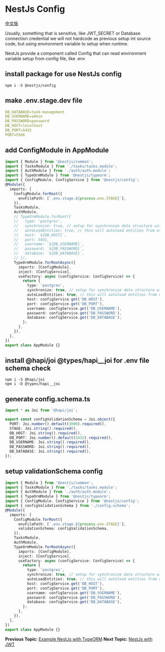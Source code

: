 # NestJs Config

[中文版](config/README-zh_TW.md "中文版")

Usually, something that is sensitive, like JWT_SECRET or Database connection credential we will not hardcode as previous setup int source code, but using environment variable to setup when runtime.

NestJs provide a component called Config that can read environment variable setup from config file, like .env

## install package for use NestJs config

```shell
npm i -S @nestjs/config
```
## make .env.stage.dev file
```yaml
DB_DATABASE=task-management
DB_USERNAME=admin
DB_PASSWORD=password
DB_HOST=localhost
DB_PORT=5432
PORT=5566
```
## add ConfigModule in AppModule
```typescript
import { Module } from '@nestjs/common';
import { TasksModule } from './tasks/tasks.module';
import { AuthModule } from './auth/auth.module';
import { TypeOrmModule } from '@nestjs/typeorm';
import { ConfigModule, ConfigService } from '@nestjs/config';
@Module({
  imports: [
    ConfigModule.forRoot({
      envFilePath: [`.env.stage.${process.env.STAGE}`],
    }),
    TasksModule,
    AuthModule,
    // TypeOrmModule.forRoot({
    //   type: 'postgres',
    //   synchronize: true, // setup for synchronize data structure with db
    //   autoLoadEntities: true, // this will autoload entities from other module
    //   host: `${DB_HOST}`,
    //   port: 5432,
    //   username: `${DB_USERNAME}`,
    //   password: `${DB_PASSWORD}`,
    //   database: `${DB_DATABASE}`,
    // }),
    TypeOrmModule.forRootAsync({
      imports: [ConfigModule],
      inject: [ConfigService],
      useFactory: async (configService: ConfigService) => {
        return {
          type: 'postgres',
          synchronize: true, // setup for synchronize data structure with db
          autoLoadEntities: true, // this will autoload entities from other module
          host: configService.get('DB_HOST'),
          port: configService.get('DB_PORT'),
          username: configService.get('DB_USERNAME'),
          password: configService.get('DB_PASSWORD'),
          database: configService.get('DB_DATABASE'),
        };
      },
    }),
  ],
})
export class AppModule {}
```

## install @hapi/joi @types/hapi__joi for .env file schema check

```shell
npm i -S @hapi/joi
npm i -D @types/hapi__joi
```
## generate config.schema.ts

```typescript
import * as Joi from '@hapi/joi';

export const configValidationSchema = Joi.object({
  PORT: Joi.number().default(3000).required(),
  STAGE: Joi.string().required(),
  DB_HOST: Joi.string().required(),
  DB_PORT: Joi.number().default(5432).required(),
  DB_USERNAME: Joi.string().required(),
  DB_PASSWORD: Joi.string().required(),
  DB_DATABASE: Joi.string().required(),
});
```

## setup validationSchema config

```typescript
import { Module } from '@nestjs/common';
import { TasksModule } from './tasks/tasks.module';
import { AuthModule } from './auth/auth.module';
import { TypeOrmModule } from '@nestjs/typeorm';
import { ConfigModule, ConfigService } from '@nestjs/config';
import { configValidationSchema } from './config.schema';
@Module({
  imports: [
    ConfigModule.forRoot({
      envFilePath: [`.env.stage.${process.env.STAGE}`],
      validationSchema: configValidationSchema,
    }),
    TasksModule,
    AuthModule,
    TypeOrmModule.forRootAsync({
      imports: [ConfigModule],
      inject: [ConfigService],
      useFactory: async (configService: ConfigService) => {
        return {
          type: 'postgres',
          synchronize: true, // setup for synchronize data structure with db
          autoLoadEntities: true, // this will autoload entities from other module
          host: configService.get('DB_HOST'),
          port: configService.get('DB_PORT'),
          username: configService.get('DB_USERNAME'),
          password: configService.get('DB_PASSWORD'),
          database: configService.get('DB_DATABASE'),
        };
      },
    }),
  ],
})
export class AppModule {}
```

**Previous Topic:** [Example NestJs with TypeORM](example-typeorm/README.md "Example NestJs with TypeORM")
**Next Topic:** [NestJs with JWT](nestjs-with-jwt/README.md "NestJs with JWT")